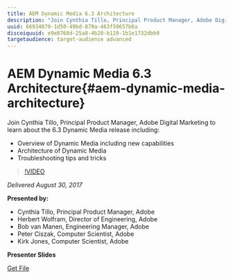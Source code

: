 ```yaml
---
title: AEM Dynamic Media 6.3 Architecture
description: "Join Cynthia Tillo, Principal Product Manager, Adobe Digital Marketing to learn about  the 6.3 Dynamic Media release including: •  Overview of Dynamic Media including new capabilities • Architecture of Dynamic Media • Troubleshooting tips and tricks"
uuid: 66934879-1d50-49bd-879a-463f59657b6a
discoiquuid: e9e8768d-25a8-4b20-b129-1b1e1732dbb9
targetaudience: target-audience advanced
---
```


# AEM Dynamic Media 6.3 Architecture{#aem-dynamic-media-architecture}

Join Cynthia Tillo, Principal Product Manager, Adobe Digital Marketing to learn about  the 6.3 Dynamic Media release including:

* Overview of Dynamic Media including new capabilities
* Architecture of Dynamic Media
* Troubleshooting tips and tricks

>[!VIDEO](https://video.tv.adobe.com/v/19570/?quality=9)

*Delivered August 30, 2017*

**Presented by:**

* Cynthia Tillo, Principal Product Manager, Adobe
* Herbert Wolfram, Director of Engineering, Adobe
* Bob van Manen, Engineering Manager, Adobe
* Peter Ciszak, Computer Scientist, Adobe
* Kirk Jones, Computer Scientist, Adobe

**Presenter Slides**

[Get File](assets/dynamicmedia83017.pdf)
<!--
[Get back to the Overview](https://helpx.adobe.com/experience-manager/kt/eseminars/gems/aem-index.html)
-->
